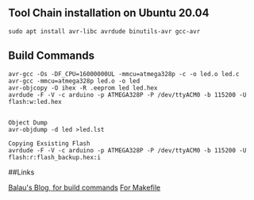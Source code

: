 ## Tool Chain installation on Ubuntu 20.04
```
sudo apt install avr-libc avrdude binutils-avr gcc-avr
```

## Build Commands

```
avr-gcc -Os -DF_CPU=16000000UL -mmcu=atmega328p -c -o led.o led.c
avr-gcc -mmcu=atmega328p led.o -o led
avr-objcopy -O ihex -R .eeprom led led.hex
avrdude -F -V -c arduino -p ATMEGA328P -P /dev/ttyACM0 -b 115200 -U flash:w:led.hex


Object Dump
avr-objdump -d led >led.lst

Copying Exsisting Flash
avrdude -F -V -c arduino -p ATMEGA328P -P /dev/ttyACM0 -b 115200 -U flash:r:flash_backup.hex:i
```
##Links

[Balau's Blog, for build commands](https://balau82.wordpress.com/2011/03/29/programming-arduino-uno-in-pure-c/)
[For Makefile](https://www.tderflinger.com/en/arduino-blinking-led-pure-c)

